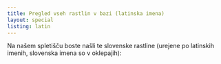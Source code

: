 ```yaml
---
title: Pregled vseh rastlin v bazi (latinska imena)
layout: special
listing: latin
---
```

Na našem spletišču boste našli te slovenske rastline (urejene po latinskih imenih, slovenska imena so v oklepajih):
